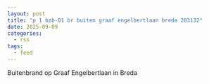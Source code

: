 ```yaml
---
layout: post
title: "p 1 bzb-01 br buiten graaf engelbertlaan breda 203132"
date: 2025-09-09
categories: 
  - rss
tags: 
  - feed
---
```


Buitenbrand op Graaf Engelbertlaan in Breda
